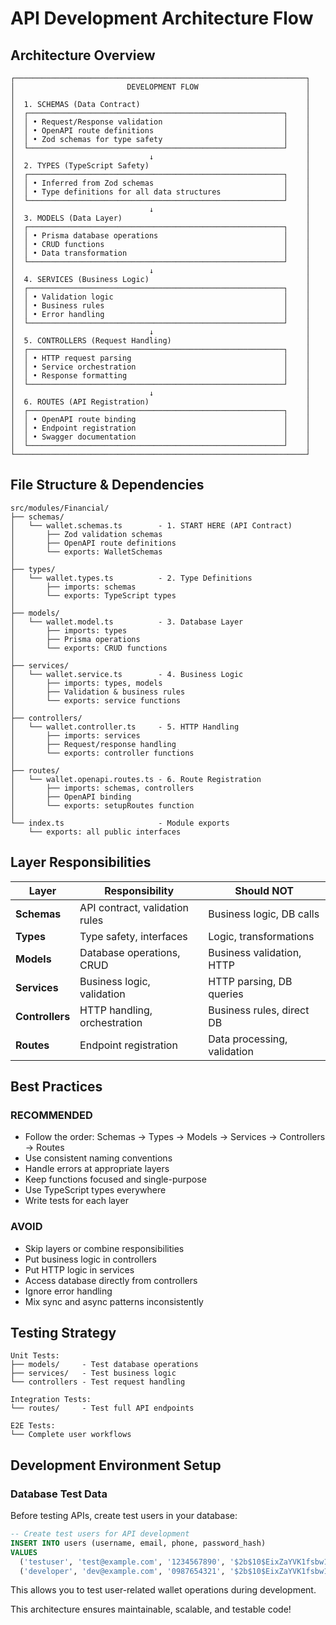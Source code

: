 # API Development Architecture Flow

## Architecture Overview

```
┌─────────────────────────────────────────────────────────────────┐
│                         DEVELOPMENT FLOW                        │
│                                                                 │
│  1. SCHEMAS (Data Contract)                                     │
│  ┌─────────────────────────────────────────────────────────┐    │
│  │ • Request/Response validation                           │    │
│  │ • OpenAPI route definitions                             │    │
│  │ • Zod schemas for type safety                           │    │
│  └─────────────────────────────────────────────────────────┘    │
│                              ↓                                  │
│  2. TYPES (TypeScript Safety)                                   │
│  ┌─────────────────────────────────────────────────────────┐    │
│  │ • Inferred from Zod schemas                             │    │
│  │ • Type definitions for all data structures              │    │
│  └─────────────────────────────────────────────────────────┘    │
│                              ↓                                  │
│  3. MODELS (Data Layer)                                         │
│  ┌─────────────────────────────────────────────────────────┐    │
│  │ • Prisma database operations                            │    │
│  │ • CRUD functions                                        │    │
│  │ • Data transformation                                   │    │
│  └─────────────────────────────────────────────────────────┘    │
│                              ↓                                  │
│  4. SERVICES (Business Logic)                                   │
│  ┌─────────────────────────────────────────────────────────┐    │
│  │ • Validation logic                                      │    │
│  │ • Business rules                                        │    │
│  │ • Error handling                                        │    │
│  └─────────────────────────────────────────────────────────┘    │
│                              ↓                                  │
│  5. CONTROLLERS (Request Handling)                              │
│  ┌─────────────────────────────────────────────────────────┐    │
│  │ • HTTP request parsing                                  │    │
│  │ • Service orchestration                                 │    │
│  │ • Response formatting                                   │    │
│  └─────────────────────────────────────────────────────────┘    │
│                              ↓                                  │
│  6. ROUTES (API Registration)                                   │
│  ┌─────────────────────────────────────────────────────────┐    │
│  │ • OpenAPI route binding                                 │    │
│  │ • Endpoint registration                                 │    │
│  │ • Swagger documentation                                 │    │
│  └─────────────────────────────────────────────────────────┘    │
└─────────────────────────────────────────────────────────────────┘
```

## File Structure & Dependencies

```
src/modules/Financial/
├── schemas/
│   └── wallet.schemas.ts        - 1. START HERE (API Contract)
│       ├── Zod validation schemas
│       ├── OpenAPI route definitions
│       └── exports: WalletSchemas
│
├── types/
│   └── wallet.types.ts          - 2. Type Definitions
│       ├── imports: schemas
│       └── exports: TypeScript types
│
├── models/
│   └── wallet.model.ts          - 3. Database Layer
│       ├── imports: types
│       ├── Prisma operations
│       └── exports: CRUD functions
│
├── services/
│   └── wallet.service.ts        - 4. Business Logic
│       ├── imports: types, models
│       ├── Validation & business rules
│       └── exports: service functions
│
├── controllers/
│   └── wallet.controller.ts     - 5. HTTP Handling
│       ├── imports: services
│       ├── Request/response handling
│       └── exports: controller functions
│
├── routes/
│   └── wallet.openapi.routes.ts - 6. Route Registration
│       ├── imports: schemas, controllers
│       ├── OpenAPI binding
│       └── exports: setupRoutes function
│
└── index.ts                     - Module exports
    └── exports: all public interfaces
```

## Layer Responsibilities

| Layer           | Responsibility                 | Should NOT                  |
| --------------- | ------------------------------ | --------------------------- |
| **Schemas**     | API contract, validation rules | Business logic, DB calls    |
| **Types**       | Type safety, interfaces        | Logic, transformations      |
| **Models**      | Database operations, CRUD      | Business validation, HTTP   |
| **Services**    | Business logic, validation     | HTTP parsing, DB queries    |
| **Controllers** | HTTP handling, orchestration   | Business rules, direct DB   |
| **Routes**      | Endpoint registration          | Data processing, validation |

## Best Practices

### RECOMMENDED

- Follow the order: Schemas → Types → Models → Services → Controllers → Routes
- Use consistent naming conventions
- Handle errors at appropriate layers
- Keep functions focused and single-purpose
- Use TypeScript types everywhere
- Write tests for each layer

### AVOID

- Skip layers or combine responsibilities
- Put business logic in controllers
- Put HTTP logic in services
- Access database directly from controllers
- Ignore error handling
- Mix sync and async patterns inconsistently

## Testing Strategy

```
Unit Tests:
├── models/     - Test database operations
├── services/   - Test business logic
└── controllers - Test request handling

Integration Tests:
└── routes/     - Test full API endpoints

E2E Tests:
└── Complete user workflows
```

## Development Environment Setup

### Database Test Data

Before testing APIs, create test users in your database:

```sql
-- Create test users for API development
INSERT INTO users (username, email, phone, password_hash)
VALUES
  ('testuser', 'test@example.com', '1234567890', '$2b$10$EixZaYVK1fsbw1ZfbX3OXePaWxn96p36WQoeG6Lruj3vjPGga31lW'),
  ('developer', 'dev@example.com', '0987654321', '$2b$10$EixZaYVK1fsbw1ZfbX3OXePaWxn96p36WQoeG6Lruj3vjPGga31lW');
```

This allows you to test user-related wallet operations during development.

This architecture ensures maintainable, scalable, and testable code!
